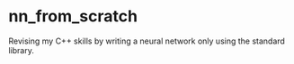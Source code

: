 # nn_from_scratch
Revising my C++ skills by writing a neural network only using the standard library.

